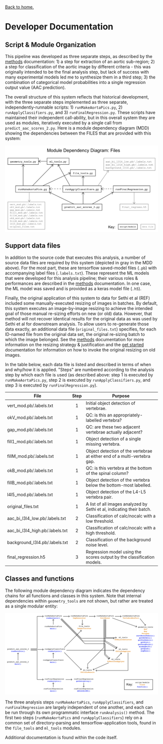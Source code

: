 [Back to home.](../README.md)

# Developer Documentation

## Script & Module Organization

This pipeline was developed as three separate steps, as described by
the [methods](analysis.md) documentation: 1) a step for extraction of
an aortic sub-region; 2) a step for classification of the aortic image
by different criteria - this was originally intended to be the final
analysis step, but lack of success with many experimental models led
me to synthesize them in a third step; 3) the combination of categorical
model probabilities into a single regression output value (AAC prediction).

The overall structure of this system reflects that historical development,
with the three separate steps implemented as three separate, independently-runnable
scripts: 1) `runMakeAortaPics.py`, 2) `runApplyClassifiers.py`, and 3) `runFinalRegression.py`.
These scripts have maintained their independent call-ability, but in this overall system
they are used as modules, iteratively executed by a single call from `predict_aac_scores_2.py`.
Here is a module dependency diagram (MDD) showing the dependencies between the FILES that are provided
with this system:

![MDD files](../images/mdd_files.png)

## Support data files

In addition to the source code that executes this analysis, a number of
source data files are required by this system (depicted in gray in the MDD above).
For the most part, these are tensorflow saved-model files (`.pb`) with accompanying
label files (`.labels.txt`).  These represent the ML models that were developed
for this analysis pipeline; their various roles & performances are described in
the [methods](analysis.md) documentation.  In one case, the ML model was saved and is
provided as a keras model file (`.h5`).

Finally, the original application of this
system to data for Sethi et al (REF) included some manually-executed resizing of images in batches.
By default, this system executes an image-by-image resizing to achieve the intended goal
of those manual re-sizing efforts on new (or old) data.  However, that method will not
recover identical results for the original data as was used by Sethi et al for downstream
analysis.  To allow users to re-generate those data exactly, an additional data file
(`original_files.txt`) specifies, for each ID-named file from the original data set,
the original re-sizing batch to which the image belonged.  See the [methods](analysis.md)
documentation for more information on the resizing strategy & justification and the
[get started](getstarted.md) documentation for information on how to invoke the original
resizing on old images.

In the table below, each data file is listed and described in terms of when and why/how
it is applied.  "Steps" are numbered according to the analysis step by which each file
is used (as described above: step 1 is executed by `runMakeAortaPics.py`,
step 2 is executed by `runApplyClassifiers.py`, and
step 3 is executed by `runFinalRegression.py`).

| File                     | Step | Purpose       |
| ------------------------ |:----:| ------------- |
| vert_mod.pb/.labels.txt  | 1 | Initial object detection of vertebrae. |
| okV_mod.pb/.labels.txt   | 1 | QC: is this an appropriately-labelled vertebra? |
| gap_mod.pb/.labels.txt   | 1 | QC: are these two adjacent vertebrae actually adjacent? |
| fill1_mod.pb/.labels.txt | 1 | Object detection of a single missing vertebra. |
| fillM_mod.pb/.labels.txt | 1 | Object detection of the vertebrae at either end of a multi-vertebra gap. |
| okB_mod.pb/.labels.txt   | 1 | QC: is this vertebra at the bottom of the spinal column? |
| fillB_mod.pb/.labels.txt | 1 | Object detection of the vertebra below the bottom-most labelled. |
| l4l5_mod.pb/.labels.txt  | 1 | Object detection of the L4-L5 vertebra pair. |
| original_files.txt       | 1 | A list of all images analyzed by Sethi et al, indicating their batch. |
| aac_bi_l3l4_low.pb/.labels.txt  | 2 | Classification of calc/nocalc with a low threshold. |
| aac_bi_l3l4_high.pb/.labels.txt | 2 | Classification of calc/nocalc with a high threshold. |
| background_l3l4.pb/.labels.txt  | 2 | Classification of the background noise level. |
| final_regression.h5 | 3 | Regression model using the scores output by the classification models.|


## Classes and functions

The following module dependency diagram indicates the dependency chains for all functions
and classes in this system.  Note that internal dependencies within `geometry_tools` are
not shown, but rather are treated as a single modular entity:

![MDD classes & finctions](../images/mdd_modules.png)

The three analysis steps `runMakeAortaPics`, `runApplyClassifiers`, and `runFinalRegression`
are largely independent of one another, and each can be run through its own programmatic
interface `runAnalysis()` method.  The first two steps (`runMakeAortaPics` and `runApplyClassifiers`)
rely on a common set of directory-parsing and tensorflow-application tools, found in the `file_tools` and
`ml_tools` modules.

Additional documentation is found within the code itself.